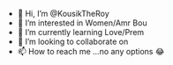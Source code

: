 - 👋 Hi, I’m @KousikTheRoy
- 👀 I’m interested in Women/Amr Bou
- 🌱 I’m currently learning Love/Prem
- 💞️ I’m looking to collaborate on 
- 📫 How to reach me ...no any options 😂

<!---
KousikTheRoy/KousikTheRoy is a ✨ special ✨ repository because its `README.md` (this file) appears on your GitHub profile.
You can click the Preview link to take a look at your changes.
--->
